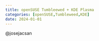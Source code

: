 ```yaml
---
title: openSUSE Tumbleewed + KDE Plasma
categories: [openSUSE,Tumbleweed,KDE]
date: 2024-01-01
---
```


@josejacsan